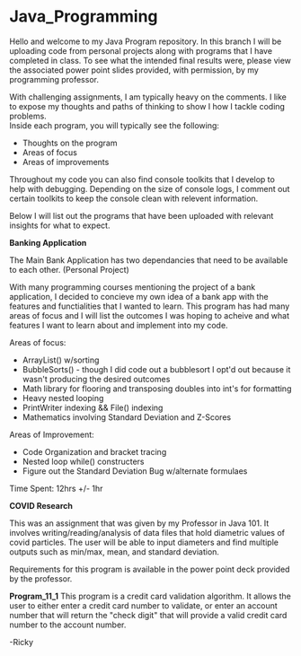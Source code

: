 # Java_Programming

Hello and welcome to my Java Program repository.  In this branch I will be uploading code from personal projects along with 
programs that I have completed in class.  To see what the intended final results were, please view the associated power point
slides provided, with permission, by my programming professor.

With challenging assignments, I am typically heavy on the comments.  I like to expose my thoughts and paths of thinking to show I how I tackle coding problems.  
Inside each program, you will typically see the following:
<ul>
  <li>Thoughts on the program</li>
  <li>Areas of focus</li>
  <li>Areas of improvements</li>
  </ul>

Throughout my code you can also find console toolkits that I develop to help with debugging.  Depending on the size of console logs, I comment out certain toolkits
to keep the console clean with relevent information.

Below I will list out the programs that have been uploaded with relevant insights for what to expect.


<b>Banking Application</b>

The Main Bank Application has two dependancies that need to be available to each other.
(Personal Project)

With many programming courses mentioning the project of a bank application, I decided to concieve my own idea of a bank app with the features and functialities that I wanted to learn.  This program has had many areas of focus and I will list the outcomes I was hoping to acheive and what features I want to learn about and implement into my code.  

  Areas of focus:<ul>
  
  <li>ArrayList() w/sorting</li>
      <li>BubbleSorts() - though I did code out a bubblesort  I opt'd out  because it wasn't producing the desired outcomes</li>
      <li>Math library for flooring and transposing doubles into int's for formatting</li>
  <li>Heavy nested looping</li>
  <li>PrintWriter indexing && File() indexing</li>
      <li>Mathematics involving Standard Deviation and Z-Scores</li>
      </ul>
  Areas of Improvement:
  
  <ul> 
      <li>Code Organization and bracket tracing</li>
      <li>Nested loop while() constructers</li>
      <li>Figure out the Standard Deviation Bug w/alternate formulaes</li></ul>
      
Time Spent: 12hrs +/- 1hr


<b>COVID Research</b>

This was an assignment that was given by my Professor in Java 101.  It involves writing/reading/analysis of data files that hold diametric values of covid particles.  The user will be able to input diameters and find multiple outputs such as min/max, mean, and standard deviation.  

Requirements for this program is available in the power point deck provided by the professor.

<b>Program_11_1</b>
This program is a credit card validation algorithm.  It allows the user to either enter a credit card number to validate, or enter an account number that will return the "check digit" that will provide a valid credit card number to the account number.

-Ricky
